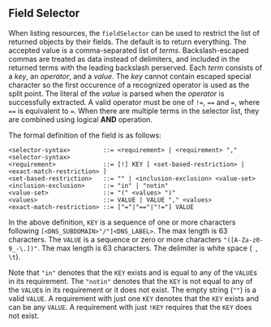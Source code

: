 ## Field Selector

When listing resources, the `fieldSelector` can be used to restrict the list
of returned objects by their fields. The default is to return everything. The
accepted value is a comma-separated list of *terms*. Backslash-escaped commas
are treated as data instead of delimiters, and included in the returned terms
with the leading backslash perserved. Each *term* consists of a *key*, an
*operator*, and a *value*. The *key* cannot contain escaped special character
so the first occurence of a recognized operator is used as the split point.
The literal of the *value* is parsed when the *operator* is successfully
extracted. A valid operator must be one of `!=`, `==` and `=`, where `==` is
equivalent to `=`. When there are multiple terms in the selector list, they
are combined using logical **AND** operation.

The formal definition of the field is as follows:

```console
<selector-syntax>         ::= <requirement> | <requirement> "," <selector-syntax>
<requirement>             ::= [!] KEY [ <set-based-restriction> | <exact-match-restriction> ]
<set-based-restriction>   ::= "" | <inclusion-exclusion> <value-set>
<inclusion-exclusion>     ::= "in" | "notin" 
<value-set>               ::= "(" <values> ")"
<values>                  ::= VALUE | VALUE "," <values>
<exact-match-restriction> ::= ["="|"=="|"!="] VALUE
```

In the above definition, `KEY` is a sequence of one or more characters
following `[<DNS_SUBDOMAIN>"/"]<DNS_LABEL>`. The max length is 63 characters.
The `VALUE` is a sequence or zero or more characters `"([A-Za-z0-9_-\.])"`.
The max length is 63 characters. The delimiter is white space (` `, `\t`).

Note that `"in"` denotes that the `KEY` exists and is equal to any of the
`VALUE`s in its requirement. The `"notin"` denotes that the `KEY` is not equal
to any of the `VALUE`s in its requirement or it does not exist.
The empty string (`""`) is a valid `VALUE`.
A requirement with just one `KEY` denotes that the `KEY` exists and can be any
`VALUE`. A requirement with just `!KEY` requires that the `KEY` does not
exist.

